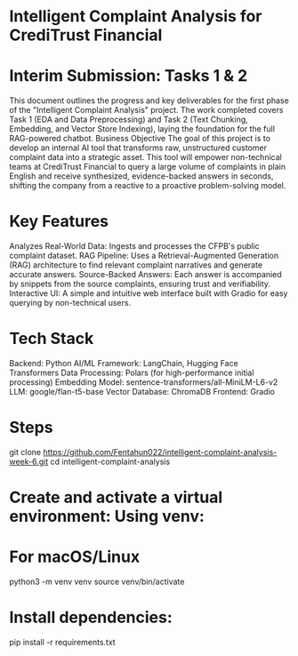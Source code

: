 # Intelligent Complaint Analysis for CrediTrust Financial
# Interim Submission: Tasks 1 & 2
This document outlines the progress and key deliverables for the first phase of the "Intelligent Complaint Analysis" project. The work completed covers Task 1 (EDA and Data Preprocessing) and Task 2 (Text Chunking, Embedding, and Vector Store Indexing), laying the foundation for the full RAG-powered chatbot.
Business Objective
The goal of this project is to develop an internal AI tool that transforms raw, unstructured customer complaint data into a strategic asset. This tool will empower non-technical teams at CrediTrust Financial to query a large volume of complaints in plain English and receive synthesized, evidence-backed answers in seconds, shifting the company from a reactive to a proactive problem-solving model.

# Key Features
Analyzes Real-World Data: Ingests and processes the CFPB's public complaint dataset.
RAG Pipeline: Uses a Retrieval-Augmented Generation (RAG) architecture to find relevant complaint narratives and generate accurate answers.
Source-Backed Answers: Each answer is accompanied by snippets from the source complaints, ensuring trust and verifiability.
Interactive UI: A simple and intuitive web interface built with Gradio for easy querying by non-technical users.
# Tech Stack
Backend: Python
AI/ML Framework: LangChain, Hugging Face Transformers
Data Processing: Polars (for high-performance initial processing)
Embedding Model: sentence-transformers/all-MiniLM-L6-v2
LLM: google/flan-t5-base
Vector Database: ChromaDB
Frontend: Gradio
 # Steps
 git clone  https://github.com/Fentahun022/intelligent-complaint-analysis-week-6.git
cd intelligent-complaint-analysis
# Create and activate a virtual environment: Using venv:

# For macOS/Linux
python3 -m venv venv source venv/bin/activate

# Install dependencies:

pip install -r requirements.txt